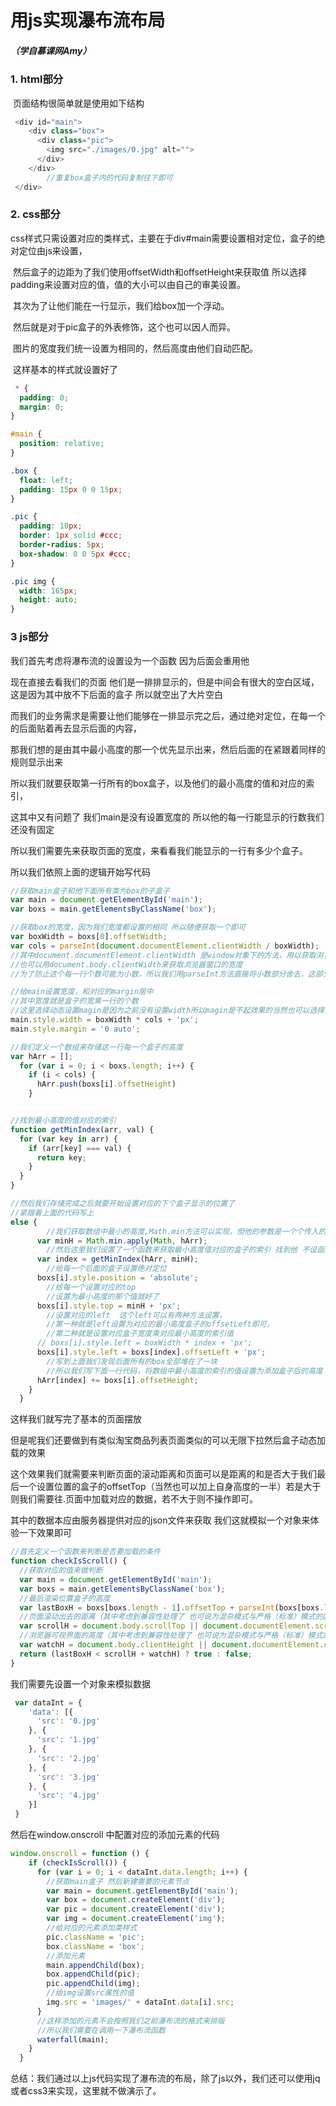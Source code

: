 # 用js实现瀑布流布局 

##### （学自慕课网Amy）

### 1.	html部分

​	页面结构很简单就是使用如下结构

```js
 <div id="main">
    <div class="box">
      <div class="pic">
        <img src="./images/0.jpg" alt="">
      </div>
    </div>
		//重复box盒子内的代码复制往下即可
 </div>
```

### 2.	css部分

​	css样式只需设置对应的类样式，主要在于div#main需要设置相对定位，盒子的绝对定位由js来设置，

​	然后盒子的边距为了我们使用offsetWidth和offsetHeight来获取值  所以选择padding来设置对应的值，值的大小可以由自己的审美设置。

​	其次为了让他们能在一行显示，我们给box加一个浮动。

​	然后就是对于pic盒子的外表修饰，这个也可以因人而异。

​	图片的宽度我们统一设置为相同的，然后高度由他们自动匹配。

​	这样基本的样式就设置好了

```css
 * {
  padding: 0;
  margin: 0;
}

#main {
  position: relative;
}

.box {
  float: left;
  padding: 15px 0 0 15px;
}

.pic {
  padding: 10px;
  border: 1px solid #ccc;
  border-radius: 5px;
  box-shadow: 0 0 5px #ccc;
}

.pic img {
  width: 165px;
  height: auto;
}
```

### 3	js部分

我们首先考虑将瀑布流的设置设为一个函数  因为后面会重用他

现在直接去看我们的页面 他们是一排排显示的，但是中间会有很大的空白区域，这是因为其中放不下后面的盒子 所以就空出了大片空白

而我们的业务需求是需要让他们能够在一排显示完之后，通过绝对定位，在每一个的后面贴着再去显示后面的内容，

那我们想的是由其中最小高度的那一个优先显示出来，然后后面的在紧跟着同样的规则显示出来

所以我们就要获取第一行所有的box盒子，以及他们的最小高度的值和对应的索引，

这其中又有问题了 我们main是没有设置宽度的 所以他的每一行能显示的行数我们还没有固定

所以我们需要先来获取页面的宽度，来看看我们能显示的一行有多少个盒子。

所以我们依照上面的逻辑开始写代码

```js
//获取main盒子和他下面所有类为box的子盒子
var main = document.getElementById('main');
var boxs = main.getElementsByClassName('box');
```

```js
//获取box的宽度，因为我们宽度都设置的相同 所以随便获取一个即可
var boxWidth = boxs[0].offsetWidth;
var cols = parseInt(document.documentElement.clientWidth / boxWidth);
//其中document.documentElement.clientWidth 是window对象下的方法，用以获取浏览器窗口的宽度（其中不包括滚动条的宽度）
//也可以用document.body.clientWidth来获取浏览器窗口的宽度
//为了防止这个每一行个数可能为小数，所以我们用parseInt方法直接将小数部分舍去，这部分用Math.floor方法也可
```

```js
//给main设置宽度，和对应的margin居中
//其中宽度就是盒子的宽乘一行的个数
//这里选择动态设置magin是因为之前没有设置width所以magin是不起效果的当然也可以选择先在上面css中写好magin然后我们动态添加宽度时就会起效果
main.style.width = boxWidth * cols + 'px';
main.style.margin = '0 auto';
```

```js
//我们定义一个数组来存储这一行每一个盒子的高度
var hArr = [];
  for (var i = 0; i < boxs.length; i++) {
    if (i < cols) {
      hArr.push(boxs[i].offsetHeight)
    }
```

```js

```

```js
//找到最小高度的值对应的索引
function getMinIndex(arr, val) {
  for (var key in arr) {
    if (arr[key] === val) {
      return key;
    }
  }
}
```

```js
//然后我们存储完成之后就要开始设置对应的下个盒子显示的位置了
//紧跟着上面的代码写上
else {
  		//我们获取数组中最小的高度,Math.min方法可以实现，但他的参数是一个个传入的，所以我们可以利用apply方法来以数组的形式传入参数
      var minH = Math.min.apply(Math, hArr);
  		//然后这里我们设置了一个函数来获取最小高度值对应的盒子的索引 找到他 不设函数直接写也可
      var index = getMinIndex(hArr, minH);
  		//给每一个后面的盒子设置绝对定位
      boxs[i].style.position = 'absolute';
  		//给每一个设置对应的top
  		//设置为最小高度的那个值就好了
      boxs[i].style.top = minH + 'px';
  		//设置对应的left  这个left可以有两种方法设置，
  		//第一种就是left设置为对应的最小高度盒子的offsetLeft即可，
  		//第二种就是设置对应盒子宽度乘对应最小高度的索引值
      // boxs[i].style.left = boxWidth * index + 'px';
      boxs[i].style.left = boxs[index].offsetLeft + 'px';
  		//写到上面我们发现后面所有的box全部堆在了一块 
  		//所以我们写下面一行代码，将数组中最小高度的索引的值设置为添加盒子后的高度   然后就可以做到基本页面上盒子的摆放设置了
      hArr[index] += boxs[i].offsetHeight;
    }
  }
```

这样我们就写完了基本的页面摆放

但是呢我们还要做到有类似淘宝商品列表页面类似的可以无限下拉然后盒子动态加载的效果 

这个效果我们就需要来判断页面的滚动距离和页面可以是距离的和是否大于我们最后一个设置位置的盒子的offsetTop（当然也可以加上自身高度的一半）若是大于则我们需要往.页面中加载对应的数据，若不大于则不操作即可。

其中的数据本应由服务器提供对应的json文件来获取 我们这就模拟一个对象来体验一下效果即可

```js
//首先定义一个函数来判断是否要加载的条件
function checkIsScroll() {
  //获取对应的值来做判断
  var main = document.getElementById('main');
  var boxs = main.getElementsByClassName('box');
  //最后渲染位置盒子的高度
  var lastBoxH = boxs[boxs.length - 1].offsetTop + parseInt(boxs[boxs.length-1].offsetHeight/2);
  //页面滚动出去的距离（其中考虑到兼容性处理了 也可说为混杂模式与严格（标准）模式的区别）
  var scrollH = document.body.scrollTop || document.documentElement.scrollTop;
  //浏览器可视界面的高度（其中考虑到兼容性处理了 也可说为混杂模式与严格（标准）模式的区别）
  var watchH = document.body.clientHeight || document.documentElement.clientHeight;
  return (lastBoxH < scrollH + watchH) ? true : false;
}
```

我们需要先设置一个对象来模拟数据

```js
 var dataInt = {
    'data': [{
      'src': '0.jpg'
    }, {
      'src': '1.jpg'
    }, {
      'src': '2.jpg'
    }, {
      'src': '3.jpg'
    }, {
      'src': '4.jpg'
    }]
 }
```

然后在window.onscroll 中配置对应的添加元素的代码

```js
window.onscroll = function () {
    if (checkIsScroll()) {
      for (var i = 0; i < dataInt.data.length; i++) {
        //获取main盒子 然后新建需要的元素节点
        var main = document.getElementById('main');
        var box = document.createElement('div');
        var pic = document.createElement('div');
        var img = document.createElement('img');
        //给对应的元素添加类样式
        pic.className = 'pic';
        box.className = 'box';
        //添加元素
        main.appendChild(box);
        box.appendChild(pic);
        pic.appendChild(img);
        //给img设置src属性的值
        img.src = 'images/' + dataInt.data[i].src;
      }
      //这样添加的元素不会按照我们之前瀑布流的格式来排版
      //所以我们需要在调用一下瀑布流函数
      waterfall(main);
    }
  }
```





总结：我们通过以上js代码实现了瀑布流的布局，除了js以外，我们还可以使用jq或者css3来实现，这里就不做演示了。
